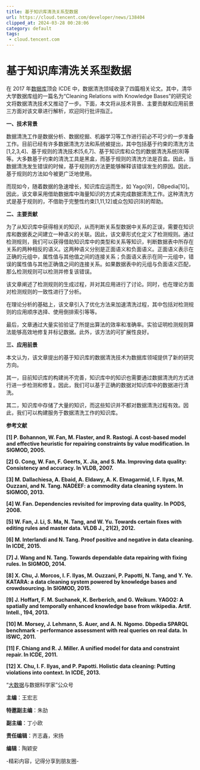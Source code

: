 ```yaml
---
title: 基于知识库清洗关系型数据
url: https://cloud.tencent.com/developer/news/138404
clipped_at: 2024-03-28 00:28:06
category: default
tags: 
 - cloud.tencent.com
---
```



# 基于知识库清洗关系型数据

在 2017 年[数据库](https://cloud.tencent.com/solution/database?from=20067&from_column=20067)顶会 ICDE 中，数据清洗领域收录了四篇相关论文。其中，清华大学数据库组的一篇名为“Cleaning Relations with Knowledge Bases”的研究论文将数据清洗技术又推动了一步。下面，本文将从技术背景、主要贡献和应用前景三方面对该文章进行解析，欢迎同行批评指正。

**一、技术背景**

数据清洗工作是数据分析、数据挖掘、机器学习等工作进行前必不可少的一步准备工作。目前已经有许多数据清洗方法和系统被提出，其中包括基于约束的清洗方法\[1,2,3,4\]、基于规则的清洗技术\[5,6,7\]、基于知识库和众包的数据清洗系统\[8\]等等。大多数基于约束的清洗工具是黑盒，而基于规则的清洗方法是百盒。因此，当数据清洗发生错误的时候，基于规则的方法更能够解释该错误发生的原因。因此，基于规则的方法如今被更广泛地使用。

而现如今，随着数据的急速增长，知识库应运而生，如 Yago\[9\]，DBpedia\[10\]。因此，该文章采用借助数据库中海量知识的方式来完成数据清洗工作。这种清洗方式是基于规则的，不借助于完整性约束\[1,11,12\]或众包知识\[8\]的帮助。

**二、主要贡献**

为了从知识库中获得相关的知识，从而判断关系型数据中关系的正误，需要在知识库和数据表之间建立一种语义的关联。因此，该文章形式化定义了检测规则。通过检测规则，我们可以获得借助知识库中的类型和关系等知识，判断数据表中所存在关系的两种相反的语义。这两种语义分别是正面语义和负面语义。正面语义表示在正确的元组中，属性值与其他值之间的连接关系；负面语义表示在同一元组中，错误的属性值与其他正确值之间的连接关系。如果数据表中的元组与负面语义匹配，那么检测规则可以检测并修复该错误。

该文章阐述了检测规则的生成过程，并对其应用进行了讨论。同时，也在理论方面对检测规则的一致性进行了分析。

在理论分析的基础上，该文章引入了优化方法来加速清洗过程，其中包括对检测规则的应用顺序选择、使用倒排索引等等。

最后，文章通过大量实验验证了所提出算法的效率和准确率。实验证明检测规则算法能够高效地修复并标记数据。此外，该方法的可扩展性良好。

**三、应用前景**

本文认为，该文章提出的基于知识库的数据清洗技术为数据库领域提供了新的研究方向。

其一，目前知识库的构建尚不完善，知识库中的知识也需要通过数据清洗的方式进行进一步检测和修复。因此，我们可以基于正确的数据对知识库中的数据进行清洗。

其二，知识库中存储了大量的知识，而这些知识并不都对数据清洗过程有效。因此，我们可以构建服务于数据清洗工作的知识库。

**参考文献**

**\[1\] P. Bohannon, W. Fan, M. Flaster, and R. Rastogi. A cost-based model and effective heuristic for repairing constraints by value modification. In SIGMOD, 2005.**

**\[2\] G. Cong, W. Fan, F. Geerts, X. Jia, and S. Ma. Improving data quality: Consistency and accuracy. In VLDB, 2007.**

**\[3\] M. Dallachiesa, A. Ebaid, A. Eldawy, A. K. Elmagarmid, I. F. Ilyas, M. Ouzzani, and N. Tang. NADEEF: a commodity data cleaning system. In SIGMOD, 2013.**

**\[4\] W. Fan. Dependencies revisited for improving data quality. In PODS, 2008.**

**\[5\] W. Fan, J. Li, S. Ma, N. Tang, and W. Yu. Towards certain fixes with editing rules and master data. VLDB J., 21(2), 2012.**

**\[6\] M. Interlandi and N. Tang. Proof positive and negative in data cleaning. In ICDE, 2015.**

**\[7\] J. Wang and N. Tang. Towards dependable data repairing with fixing rules. In SIGMOD, 2014.**

**\[8\] X. Chu, J. Morcos, I. F. Ilyas, M. Ouzzani, P. Papotti, N. Tang, and Y. Ye. KATARA: a data cleaning system powered by knowledge bases and crowdsourcing. In SIGMOD, 2015.**

**\[9\] J. Hoffart, F. M. Suchanek, K. Berberich, and G. Weikum. YAGO2: A spatially and temporally enhanced knowledge base from wikipedia. Artif. Intell., 194, 2013.**

**\[10\] M. Morsey, J. Lehmann, S. Auer, and A. N. Ngomo. Dbpedia SPARQL benchmark - performance assessment with real queries on real data. In ISWC, 2011.**

**\[11\] F. Chiang and R. J. Miller. A unified model for data and constraint repair. In ICDE, 2011.**

**\[12\] X. Chu, I. F. Ilyas, and P. Papotti. Holistic data cleaning: Putting violations into context. In ICDE, 2013.**

“[大数据](https://cloud.tencent.com/solution/bigdata?from=20067&from_column=20067)与数据科学家”公众号

**主编**：王宏志

**特邀副主编**：朱劼

**副主编**：丁小欧

**责任编辑**：齐志鑫，宋扬

**编辑**：陶颖安

\-精彩内容，记得分享到朋友圈-